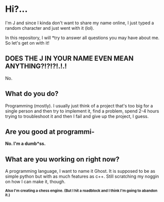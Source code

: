# Hi?...
I'm J and since I kinda don't want to share my name online, I just typed a random character and just went with it (lol).

In this repository, I will \*try to answer all questions you may have about me. So let's get on with it!

## **DOES THE J IN YOUR NAME EVEN MEAN ANYTHING?!?!?!.!.!**
No.

## What do you do?
Programming (mostly). I usually just think of a project that's too big for a single person and then try to implement it, find a problem, spend 2-4 hours trying to troubleshoot it and then I fail and give up the project, I guess.

## Are you good at programmi-
**No. I'm a dumb\*ss.**

## What are you working on right now?
A programming language, I want to name it Ghost. It is supposed to be as simple python but with as much features as c++. Still scratching my noggin on how I can make it, though.

<sub>**Also I'm creating a chess engine. (But I hit a roadblock and I think I'm going to abandon it.)**</sub>
